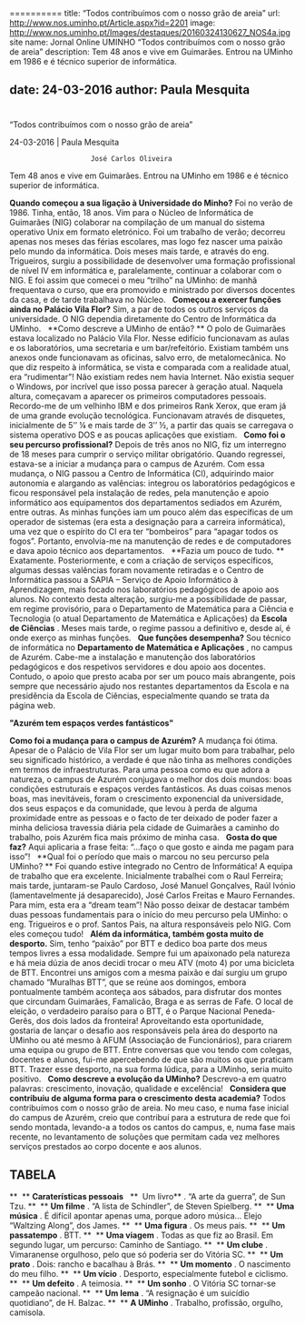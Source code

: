 ==========
 title: “Todos contribuímos com o nosso grão de areia”
url: http://www.nos.uminho.pt/Article.aspx?id=2201
image: http://www.nos.uminho.pt/Images/destaques/20160324130627_NOS4a.jpg
site name: Jornal Online UMINHO “Todos contribuímos com o nosso grão de areia”
description: Tem 48 anos e vive em Guimarães. Entrou na UMinho em 1986 e é técnico superior de informática.

date: 24-03-2016
author: Paula Mesquita
 --- 
# 

“Todos contribuímos com o nosso grão de areia”

24-03-2016 | Paula Mesquita

                        José Carlos Oliveira

Tem 48 anos e vive em Guimarães. Entrou na UMinho em 1986 e é técnico superior de informática.

**Quando começou a sua ligação à Universidade do Minho?** 
Foi no verão de 1986. Tinha, então, 18 anos. Vim para o Núcleo de Informática de Guimarães (NIG) colaborar na compilação de um manual do sistema operativo Unix em formato eletrónico. Foi um trabalho de verão; decorreu apenas nos meses das férias escolares, mas logo fez nascer uma paixão pelo mundo da informática. Dois meses mais tarde, e através do eng. Trigueiros, surgiu a possibilidade de desenvolver uma formação profissional de nível IV em informática e, paralelamente, continuar a colaborar com o NIG. E foi assim que comecei o meu “trilho” na UMinho: de manhã frequentava o curso, que era promovido e ministrado por diversos docentes da casa, e de tarde trabalhava no Núcleo.
 
**Começou a exercer funções ainda no Palácio Vila Flor?** 
Sim, a par de todos os outros serviços da universidade. O NIG dependia diretamente do Centro de Informática da UMinho.
 
**Como descreve a UMinho de então? ** 
O polo de Guimarães estava localizado no Palácio Vila Flor. Nesse edifício funcionavam as aulas e os laboratórios, uma secretaria e um bar/refeitório. Existiam também uns anexos onde funcionavam as oficinas, salvo erro, de metalomecânica. No que diz respeito à informática, se vista e comparada com a realidade atual, era “rudimentar”! Não existiam redes nem havia Internet. Não existia sequer o Windows, por incrível que isso possa parecer à geração atual. Naquela altura, começavam a aparecer os primeiros computadores pessoais. Recordo-me de um velhinho IBM e dos primeiros Rank Xerox, que eram já de uma grande evolução tecnológica. Funcionavam através de disquetes, inicialmente de 5’’ ¼ e mais tarde de 3’’ ½, a partir das quais se carregava o sistema operativo DOS e as poucas aplicações que existiam.
 
**Como foi o seu percurso profissional?** 
Depois de três anos no NIG, fiz um interregno de 18 meses para cumprir o serviço militar obrigatório. Quando regressei, estava-se a iniciar a mudança para o campus de Azurém. Com essa mudança, o NIG passou a Centro de Informática (CI), adquirindo maior autonomia e alargando as valências: integrou os laboratórios pedagógicos e ficou responsável pela instalação de redes, pela manutenção e apoio informático aos equipamentos dos departamentos sediados em Azurém, entre outras. As minhas funções iam um pouco além das específicas de um operador de sistemas (era esta a designação para a carreira informática), uma vez que o espírito do CI era ter “bombeiros” para “apagar todos os fogos”. Portanto, envolvia-me na manutenção de redes e de computadores e dava apoio técnico aos departamentos.
 
**Fazia um pouco de tudo. ** 
Exatamente. Posteriormente, e com a criação de serviços específicos, algumas dessas valências foram novamente retiradas e o Centro de Informática passou a SAPIA – Serviço de Apoio Informático à Aprendizagem, mais focado nos laboratórios pedagógicos de apoio aos alunos. No contexto desta alteração, surgiu-me a possibilidade de passar, em regime provisório, para o Departamento de Matemática para a Ciência e Tecnologia (o atual Departamento de Matemática e Aplicações) da **Escola de Ciências** . Meses mais tarde, o regime passou a definitivo e, desde aí, é onde exerço as minhas funções.
 
**Que funções desempenha?** 
Sou técnico de informática no **Departamento de Matemática e Aplicações** , no campus de Azurém. Cabe-me a instalação e manutenção dos laboratórios pedagógicos e dos respetivos servidores e dou apoio aos docentes. Contudo, o apoio que presto acaba por ser um pouco mais abrangente, pois sempre que necessário ajudo nos restantes departamentos da Escola e na presidência da Escola de Ciências, especialmente quando se trata da página web.  
 

**"Azurém tem espaços verdes fantásticos"** 

**Como foi a mudança para o campus de Azurém?** 
A mudança foi ótima. Apesar de o Palácio de Vila Flor ser um lugar muito bom para trabalhar, pelo seu significado histórico, a verdade é que não tinha as melhores condições em termos de infraestruturas. Para uma pessoa como eu que adora a natureza, o campus de Azurém conjugava o melhor dos dois mundos: boas condições estruturais e espaços verdes fantásticos. As duas coisas menos boas, mas inevitáveis, foram o crescimento exponencial da universidade, dos seus espaços e da comunidade, que levou à perda de alguma proximidade entre as pessoas e o facto de ter deixado de poder fazer a minha deliciosa travessia diária pela cidade de Guimarães a caminho do trabalho, pois Azurém fica mais próximo de minha casa.
 
**Gosta do que faz?** 
Aqui aplicaria a frase feita: “…faço o que gosto e ainda me pagam para isso”!
 
**Qual foi o período que mais o marcou no seu percurso pela UMinho? ** 
Foi quando estive integrado no Centro de Informática! A equipa de trabalho que era excelente. Inicialmente trabalhei com o Raul Ferreira; mais tarde, juntaram-se Paulo Cardoso, José Manuel Gonçalves, Raúl Ivónio (lamentavelmente já desaparecido), José Carlos Freitas e Mauro Fernandes. Para mim, esta era a “dream team”! Não posso deixar de destacar também duas pessoas fundamentais para o início do meu percurso pela UMinho: o eng. Trigueiros e o prof. Santos Pais, na altura responsáveis pelo NIG. Com eles começou tudo!
 
**Além da informática, também gosta muito de desporto.** 
Sim, tenho “paixão” por BTT e dedico boa parte dos meus tempos livres a essa modalidade. Sempre fui um apaixonado pela natureza e há meia dúzia de anos decidi trocar o meu ATV (moto 4) por uma bicicleta de BTT. Encontrei uns amigos com a mesma paixão e daí surgiu um grupo chamado “Muralhas BTT”, que se reúne aos domingos, embora pontualmente também aconteça aos sábados, para disfrutar dos montes que circundam Guimarães, Famalicão, Braga e as serras de Fafe. O local de eleição, o verdadeiro paraíso para o BTT, é o Parque Nacional Peneda-Gerês, dos dois lados da fronteira! Aproveitando esta oportunidade, gostaria de lançar o desafio aos responsáveis pela área do desporto na UMinho ou até mesmo à AFUM (Associação de Funcionários), para criarem uma equipa ou grupo de BTT. Entre conversas que vou tendo com colegas, docentes e alunos, fui-me apercebendo de que são muitos os que praticam BTT. Trazer esse desporto, na sua forma lúdica, para a UMinho, seria muito positivo.
 
**Como descreve a evolução da UMinho?** 
Descrevo-a em quatro palavras: crescimento, inovação, qualidade e excelência!
 
**Considera que contribuiu de alguma forma para o crescimento desta academia?** 
Todos contribuímos com o nosso grão de areia. No meu caso, e numa fase inicial do campus de Azurém, creio que contribuí para a estrutura de rede que foi sendo montada, levando-a a todos os cantos do campus, e, numa fase mais recente, no levantamento de soluções que permitam cada vez melhores serviços prestados ao corpo docente e aos alunos.
 
 

## TABELA

**  ** **Caraterísticas pessoais** 
 
**  Um livro** . “A arte da guerra”, de Sun Tzu.
**  ** **Um filme** . “A lista de Schindler”, de Steven Spielberg.
**  ** **Uma música** . É difícil apontar apenas uma, porque adoro música… Elejo “Waltzing Along”, dos James.
**  ** **Uma figura** . Os meus pais.
**  ** **Um passatempo** . BTT.
**  ** **Uma viagem** . Todas as que fiz ao Brasil. Em segundo lugar, um percurso: Caminho de Santiago.
**  ** **Um clube** . Vimaranense orgulhoso, pelo que só poderia ser do Vitória SC.
**  ** **Um prato** . Dois: rancho e bacalhau à Brás.
**  ** **Um momento** . O nascimento do meu filho.
**  ** **Um vício** . Desporto, especialmente futebol e ciclismo.
**  ** **Um defeito** . A teimosia.
**  ** **Um sonho** . O Vitória SC tornar-se campeão nacional.
**  ** **Um lema** . “A resignação é um suicídio quotidiano”, de H. Balzac.
**  ** **A UMinho** . Trabalho, profissão, orgulho, camisola.
				 


